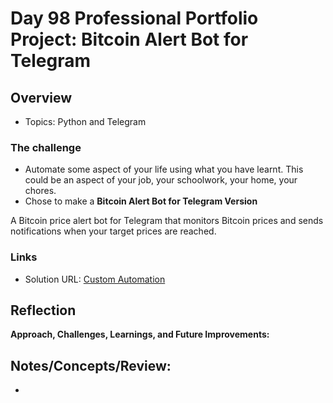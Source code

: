 # Day 98 Professional Portfolio Project: Bitcoin Alert Bot for Telegram

## Overview
- Topics: Python and Telegram 

### The challenge

- Automate some aspect of your life using what you have learnt. This could be an aspect of your job, your schoolwork, your home, your chores. 
- Chose to make a **Bitcoin Alert Bot for Telegram Version**

A Bitcoin price alert bot for Telegram that monitors Bitcoin prices and sends notifications when your target prices are reached.

 
### Links

- Solution URL: [Custom Automation](https://github.com/Mikerniker/100_Days_of_Python/tree/main/Day98)

## Reflection
**Approach, Challenges, Learnings, and Future Improvements:**


## Notes/Concepts/Review: 


-